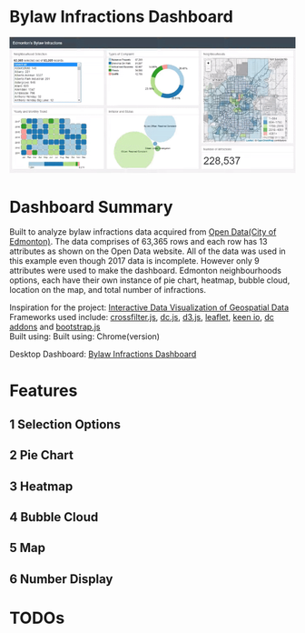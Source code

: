 # Bylaw Infractions Dashboard
![](infractions.gif)

# Dashboard Summary
Built to analyze bylaw infractions data acquired from [Open Data(City of Edmonton)](https://data.edmonton.ca/Community-Services/Bylaw-Infractions/xgwu-c37w). The data comprises of 63,365 rows and each row has 13 attributes as shown on the Open Data website. All of the data was used in this example even though 2017 data is incomplete. However only 9 attributes  were used to make the dashboard. Edmonton neighbourhoods options, each have their own instance of pie chart, heatmap, bubble cloud, location on the map, and total number of infractions.

Inspiration for the project: [Interactive Data Visualization of Geospatial Data](http://adilmoujahid.com/posts/2016/08/interactive-data-visualization-geospatial-d3-dc-leaflet-python/)<br>
Frameworks used include: [crossfilter.js](http://square.github.io/crossfilter/), [dc.js](https://dc-js.github.io/dc.js/), [d3.js](https://d3js.org/), [leaflet](http://leafletjs.com/), [keen io](https://keen.github.io/dashboards/), [dc addons](https://github.com/Intellipharm/dc-addons) and [bootstrap.js](https://getbootstrap.com/docs/3.3/javascript/)<br>
Built using: Built using: Chrome(version)

Desktop Dashboard: [Bylaw Infractions Dashboard](https://mikelotis.github.io/Edmonton-Bylaw-Infractions/)

# Features

## 1 Selection Options
## 2 Pie Chart
## 3 Heatmap
## 4 Bubble Cloud
## 5 Map
## 6 Number Display
# TODOs
